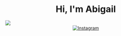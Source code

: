 
 <h1 align="center" > Hi, I'm Abigail</h1>
<img src="./img/svtinicio.gif/">

<div align=center style="display:flex; justify-content: space-around">
  <a href="https://www.instagram.com/astorgaabigail/"><img alt="Instagram" src="https://img.shields.io/static/v1?style=for-the-badge&message=Instagram&color=C837AC&logo=Instagram&logoColor=FFFFFF&label=" /></a>
  
</div>


